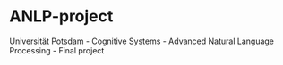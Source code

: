 # ANLP-project
Universität Potsdam - Cognitive Systems - Advanced Natural Language Processing - Final project
